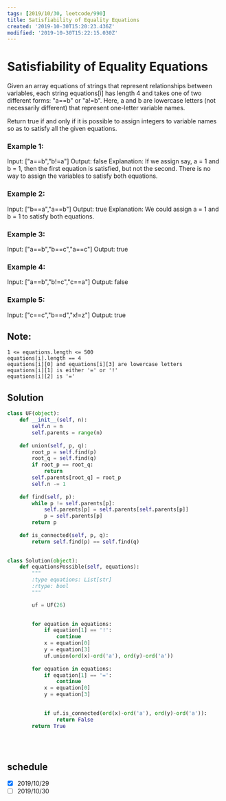 ```yaml
---
tags: [2019/10/30, leetcode/990]
title: Satisfiability of Equality Equations
created: '2019-10-30T15:20:23.436Z'
modified: '2019-10-30T15:22:15.030Z'
---
```


# Satisfiability of Equality Equations

Given an array equations of strings that represent relationships between variables, each string equations[i] has length 4 and takes one of two different forms: "a==b" or "a!=b".  Here, a and b are lowercase letters (not necessarily different) that represent one-letter variable names.

Return true if and only if it is possible to assign integers to variable names so as to satisfy all the given equations.

 

### Example 1:

Input: ["a==b","b!=a"]
Output: false
Explanation: If we assign say, a = 1 and b = 1, then the first equation is satisfied, but not the second.  There is no way to assign the variables to satisfy both equations.

### Example 2:

Input: ["b==a","a==b"]
Output: true
Explanation: We could assign a = 1 and b = 1 to satisfy both equations.

### Example 3:

Input: ["a==b","b==c","a==c"]
Output: true

### Example 4:

Input: ["a==b","b!=c","c==a"]
Output: false

### Example 5:

Input: ["c==c","b==d","x!=z"]
Output: true
 

## Note:

```
1 <= equations.length <= 500
equations[i].length == 4
equations[i][0] and equations[i][3] are lowercase letters
equations[i][1] is either '=' or '!'
equations[i][2] is '='
```


## Solution

```python
class UF(object):
    def __init__(self, n):
        self.n = n
        self.parents = range(n)
    
    def union(self, p, q):
        root_p = self.find(p)
        root_q = self.find(q)
        if root_p == root_q:
            return
        self.parents[root_q] = root_p
        self.n -= 1
    
    def find(self, p):
        while p != self.parents[p]:
            self.parents[p] = self.parents[self.parents[p]]
            p = self.parents[p]
        return p
    
    def is_connected(self, p, q):
        return self.find(p) == self.find(q)
    

class Solution(object):
    def equationsPossible(self, equations):
        """
        :type equations: List[str]
        :rtype: bool
        """

        uf = UF(26)

        
        for equation in equations:
            if equation[1] == '!':
                continue
            x = equation[0]
            y = equation[3]
            uf.union(ord(x)-ord('a'), ord(y)-ord('a'))
        
        for equation in equations:
            if equation[1] == '=':
                continue
            x = equation[0]
            y = equation[3]

            
            if uf.is_connected(ord(x)-ord('a'), ord(y)-ord('a')):
                return False
        return True
        
            
            
```

## schedule

* [x] 2019/10/29
* [ ] 2019/10/30
